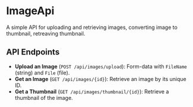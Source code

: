 # ImageApi

A simple API for uploading and retrieving images, converting image to thumbnail, retreaving thumbnail.

## API Endpoints
- **Upload an Image** (`POST /api/images/upload`): Form-data with `FileName` (string) and `File` (file).
- **Get an Image** (`GET /api/images/{id}`): Retrieve an image by its unique ID.
- **Get a Thumbnail** (`GET /api/images/thumbnail/{id}`): Retrieve a thumbnail of the image.

